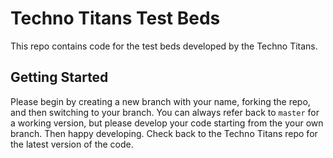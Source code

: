 # Techno Titans Test Beds
This repo contains code for the test beds developed by the Techno Titans.

## Getting Started
Please begin by creating a new branch with your name, forking the repo, and then switching to your branch. You can always refer back to ``master`` for a working version, but please develop your code starting from the your own branch. Then happy developing. Check back to the Techno Titans repo for the latest version of the code.
